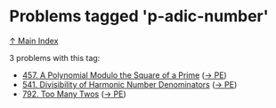 # Problems tagged 'p-adic-number'

[↑ Main Index](../README.md)

3 problems with this tag:

- [457. A Polynomial Modulo the Square of a Prime](../problems/457.md) ([→ PE](https://projecteuler.net/problem=457))
- [541. Divisibility of Harmonic Number Denominators](../problems/541.md) ([→ PE](https://projecteuler.net/problem=541))
- [792. Too Many Twos](../problems/792.md) ([→ PE](https://projecteuler.net/problem=792))
